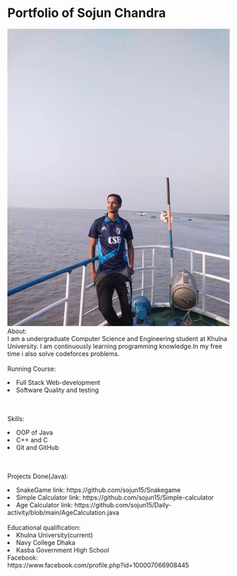 # Portfolio of Sojun Chandra

![picture](sojun.jpg)
<br>
About:<br>
I am a undergraduate Computer Science and Engineering student at Khulna University.
I am continuously learning programming knowledge.In my free time i also solve codeforces problems.
<br><br>
Running Course:<br>
<li> Full Stack Web-development
<li> Software Quality and testing

<br><br>
Skills:
<li>OOP of Java 
<li> C++ and C
<li> Git and GitHub

<br><br>
Projects Done(Java):
<li> SnakeGame link: https://github.com/sojun15/Snakegame
<li> Simple Calculator link: https://github.com/sojun15/Simple-calculator
<li> Age Calculator link: https://github.com/sojun15/Daily-activity/blob/main/AgeCalculation.java
<br><br> 
Educational qualification:
<li>Khulna University(current)
<li> Navy College Dhaka
<li> Kasba Government High School

<br>
Facebook: <br>
https://www.facebook.com/profile.php?id=100007066908445
